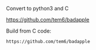 Convert to python3 and C

https://github.com/tem6/badapple

Build from C code:

`https://github.com/tem6/badapple`
